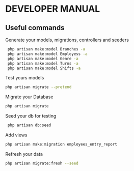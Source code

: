 # DEVELOPER MANUAL

## Useful commands
Generate your models, migrations, controllers and seeders
```bash
 php artisan make:model Branches -a
 php artisan make:model Employess -a
 php artisan make:model Genre -a
 php artisan make:model Turns -a
 php artisan make:model Shifts -a
```
Test yours models
```bash
php artisan migrate --pretend
```

Migrate your Database
```bash
php artisan migrate
```

Seed your db for testing
```bash
 php artisan db:seed
```

Add views
```bash
php artisan make:migration employees_entry_report
```

Refresh your data
```bash
php artisan migrate:fresh --seed
```
